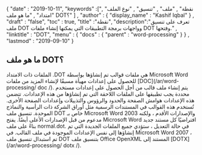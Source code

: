 {
  "date" : "2019-10-11",
  "keywords" :["نقطة" , "ملف" , "تنسيق" , "نوع الملف" , "امتداد" , "ما هو ملف DOT؟" ] ,
  "author" : {
    "display_name" : "Kashif Iqbal"
} ,
  "draft" : "false",
  "toc" : true,
  "title" :"نقطة",
  "description":"تعرف على تنسيق ملف DOT وواجهات برمجة التطبيقات التي يمكنها إنشاء ملفات DOT وفتحها." ,
  "linktitle" : "DOT",
  "menu" : {
    "docs" : {
      "parent" : "word-processing"
}
} ,
  "lastmod" : "2019-09-10"
}

## ما هو ملف DOT؟

الملفات ذات الامتداد .DOT هي ملفات قوالب تم إنشاؤها بواسطة Microsoft Word للحصول على إعدادات مهيأة مسبقًا لإنشاء المزيد من ملفات [DOC](/ar/word-processing/ doc /). يتم إنشاء ملف قالب من أجل الحصول على إعدادات مستخدم محددة يجب تطبيقها على الملفات اللاحقة التي تم إنشاؤها من هذه الإعدادات. تتضمن هذه الإعدادات هوامش الصفحة والحدود والرؤوس والتذييلات وإعدادات الصفحة الأخرى. تُستخدم هذه القوالب في المستندات الرسمية مثل أوراق الشركة ذات الرأسية والنماذج الموحدة. تنسيق ملف DOT خاص بـ Microsoft Word 2003 والإصدارات الأقدم ، ولكنه مدعوم من قبل الإصدارات الأعلى أيضًا. يفتح Microsoft Word افتراضيًا كل مستند جديد بناءً على ملف normal.dot. في حالة التعديل ، ستؤدي جميع الملفات الجديدة التي تم إنشاؤها إلى نفس الإعدادات الموجودة في ملف القالب. في Microsoft Word 2007 ، تم استبدال تنسيق ملف DOT بتنسيق ملف Office OpenXML المستند إلى [DOTX](/ar/word-processing/ dotx /).

